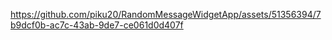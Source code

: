 https://github.com/piku20/RandomMessageWidgetApp/assets/51356394/7b9dcf0b-ac7c-43ab-9de7-ce061d0d407f
